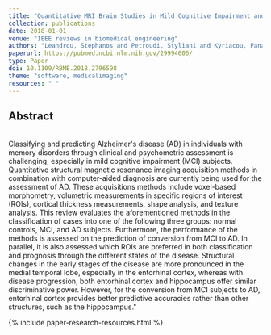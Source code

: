 ```yaml
---
title: "Quantitative MRI Brain Studies in Mild Cognitive Impairment and Alzheimer's Disease A Methodological Review"
collection: publications
date: 2018-01-01
venue: "IEEE reviews in biomedical engineering"
authors: "Leandrou, Stephanos and Petroudi, Styliani and Kyriacou, Panayiotis A. and Reyes-Aldasoro, Constantino Carlos and Pattichis, Constantinos S."
paperurl: https://pubmed.ncbi.nlm.nih.gov/29994606/
type: Paper
doi: 10.1109/RBME.2018.2796598
theme: "software, medicalimaging"
resources: " "
---
```

<h2> Abstract </h2>  <br> Classifying and predicting Alzheimer's disease (AD) in individuals with memory disorders through clinical and psychometric assessment is challenging, especially in mild cognitive impairment (MCI) subjects. Quantitative structural magnetic resonance imaging acquisition methods in combination with computer-aided diagnosis are currently being used for the assessment of AD. These acquisitions methods include voxel-based morphometry, volumetric measurements in specific regions of interest (ROIs), cortical thickness measurements, shape analysis, and texture analysis. This review evaluates the aforementioned methods in the classification of cases into one of the following three groups: normal controls, MCI, and AD subjects. Furthermore, the performance of the methods is assessed on the prediction of conversion from MCI to AD. In parallel, it is also assessed which ROIs are preferred in both classification and prognosis through the different states of the disease. Structural changes in the early stages of the disease are more pronounced in the medial temporal lobe, especially in the entorhinal cortex, whereas with disease progression, both entorhinal cortex and hippocampus offer similar discriminative power. However, for the conversion from MCI subjects to AD, entorhinal cortex provides better predictive accuracies rather than other structures, such as the hippocampus."

{% include paper-research-resources.html %}
